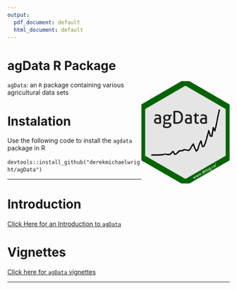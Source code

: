 ```yaml
---
output:
  pdf_document: default
  html_document: default
---
```

agData R Package
================

<img src="agData.png" align="right" width = "200px" />

`agData`: an `R` package containing various agricultural data sets

# Instalation

Use the following code to install the `agdata` package in R

`devtools::install_github("derekmichaelwright/agData")`

---

# Introduction

[Click Here for an Introduction to
`agData`](https://dblog.netlify.com/agdata/introduction_to_agdata/)

# Vignettes

[Click here for `agData`
vignettes](https://dblog.netlify.com/#02_agData)

---
